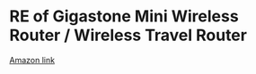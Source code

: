 # RE of Gigastone Mini Wireless Router / Wireless Travel Router

[Amazon link](https://www.amazon.com/Gigastone-GS-TR1-R-Wireless-Travel-Router/dp/B01DR04V90)
